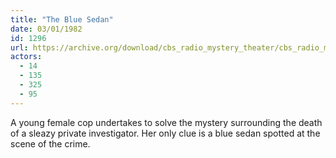 ```yaml
---
title: "The Blue Sedan"
date: 03/01/1982
id: 1296
url: https://archive.org/download/cbs_radio_mystery_theater/cbs_radio_mystery_theater-1251-1300.zip/cbs_radio_mystery_theater-1251-1300%2Fcbsrmt_1296_the_blue_sedan.mp3
actors:
  - 14
  - 135
  - 325
  - 95
---
```

A young female cop undertakes to solve the mystery surrounding the death of a sleazy private investigator. Her only clue is a blue sedan spotted at the scene of the crime.